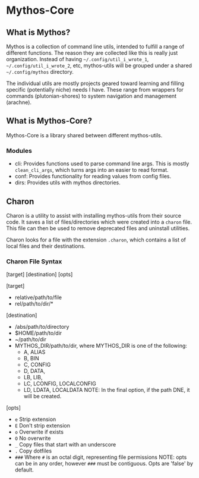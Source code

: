 # Mythos-Core
## What is Mythos?
Mythos is a collection of command line utils, intended to fulfill a range of different functions. The reason they are collected like this is really just organization. Instead of having `~/.config/util_i_wrote_1`, `~/.config/util_i_wrote_2`, etc, mythos-utils will be grouped under a shared `~/.config/mythos` directory. 

The individual utils are mostly projects geared toward learning and filling specific (potentially niche) needs I have. These range from wrappers for commands (plutonian-shores) to system navigation and management (arachne). 

## What is Mythos-Core?
Mythos-Core is a library shared between different mythos-utils. 

### Modules 
- cli: Provides functions used to parse command line args. This is mostly `clean_cli_args`, which turns args into an easier to read format.
- conf: Provides functionality for reading values from config files.
- dirs: Provides utils with mythos directories.

## Charon
Charon is a utility to assist with installing mythos-utils from their source code. It saves a list of files/directories which were created into a `charon` file. This file can then be used to remove deprecated files and uninstall utilities. 

Charon looks for a file with the extension `.charon`, which contains a list of local files and their destinations.

### Charon File Syntax
[target] [destination] [opts]

[target]
- relative/path/to/file 
- rel/path/to/dir/*

[destination]
- /abs/path/to/directory 
- $HOME/path/to/dir
- ~/path/to/dir
- MYTHOS_DIR/path/to/dir, where MYTHOS_DIR is one of the following:
    - A, ALIAS
    - B, BIN
    - C, CONFIG 
    - D, DATA,
    - LB, LIB,
    - LC, LCONFIG, LOCALCONFIG
    - LD, LDATA, LOCALDATA
NOTE: In the final option, if the path DNE, it will be created.

[opts]
- `e` Strip extension
- `E` Don't strip extension
- `o` Overwrite if exists
- `O` No overwrite 
- `_` Copy files that start with an underscore
- `.` Copy dotfiles
- `###` Where `#` is an octal digit, representing file permissions
NOTE: opts can be in any order, however `###` must be contiguous.
Opts are 'false' by default.

